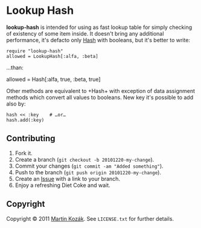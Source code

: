 Lookup Hash
===========

**lookup-hash** is intended for using as fast lookup table for simply 
checking of existency of some item inside. It doesn't bring any 
additional performance, it's defacto only [Hash][1] with booleans, 
but it's better to write:

    require "lookup-hash"
    allowed = LookupHash[:alfa, :beta]

…than:

   allowed = Hash[:alfa, true, :beta, true]
   
Other methods are equivalent to +Hash+ with exception of data assignment
methods which convert all values to booleans. New key it's possible to 
add also by:

    hash << :key    # …or…
    hash.add(:key)

Contributing
------------

1. Fork it.
2. Create a branch (`git checkout -b 20101220-my-change`).
3. Commit your changes (`git commit -am "Added something"`).
4. Push to the branch (`git push origin 20101220-my-change`).
5. Create an [Issue][2] with a link to your branch.
6. Enjoy a refreshing Diet Coke and wait.

Copyright
---------

Copyright &copy; 2011 [Martin Kozák][3]. See `LICENSE.txt` for
further details.

[1]: http://www.ruby-doc.org/core/classes/File.html
[2]: http://github.com/martinkozak/em-sequence/issues
[3]: http://www.martinkozak.net/
[4]: http://rubyeventmachine.com/
